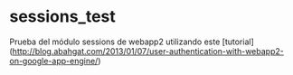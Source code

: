 # sessions_test
Prueba del módulo sessions de webapp2 utilizando este [tutorial] (http://blog.abahgat.com/2013/01/07/user-authentication-with-webapp2-on-google-app-engine/)

